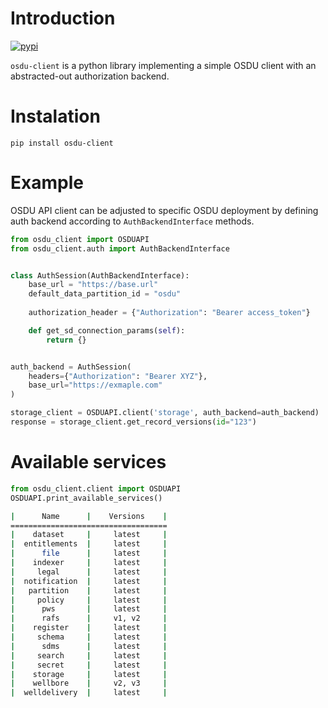 # Introduction

[![pypi](https://img.shields.io/pypi/v/osdu-client.svg)](https://pypi.org/project/osdu-client/)

`osdu-client` is a python library implementing a simple OSDU client with an abstracted-out authorization backend.

# Instalation
```
pip install osdu-client
```

# Example
OSDU API client can be adjusted to specific OSDU deployment by defining auth backend according to `AuthBackendInterface` methods.



```python
from osdu_client import OSDUAPI
from osdu_client.auth import AuthBackendInterface


class AuthSession(AuthBackendInterface):
    base_url = "https://base.url"
    default_data_partition_id = "osdu"
    
    authorization_header = {"Authorization": "Bearer access_token"}

    def get_sd_connection_params(self):
        return {}


auth_backend = AuthSession(
    headers={"Authorization": "Bearer XYZ"},
    base_url="https://exmaple.com"
)

storage_client = OSDUAPI.client('storage', auth_backend=auth_backend)
response = storage_client.get_record_versions(id="123")

```
# Available services

```python
from osdu_client.client import OSDUAPI
OSDUAPI.print_available_services()
```

```bash
|      Name      |    Versions    |
===================================
|    dataset     |     latest     |
|  entitlements  |     latest     |
|      file      |     latest     |
|    indexer     |     latest     |
|     legal      |     latest     |
|  notification  |     latest     |
|   partition    |     latest     |
|     policy     |     latest     |
|      pws       |     latest     |
|      rafs      |     v1, v2     |
|    register    |     latest     |
|     schema     |     latest     |
|      sdms      |     latest     |
|     search     |     latest     |
|     secret     |     latest     |
|    storage     |     latest     |
|    wellbore    |     v2, v3     |
|  welldelivery  |     latest     |
```

